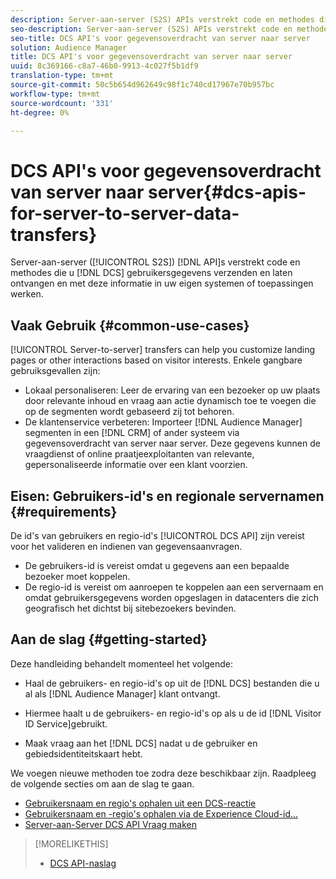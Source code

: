 ```yaml
---
description: Server-aan-server (S2S) APIs verstrekt code en methodes die u DCS gebruikersgegevens verzenden en laten ontvangen en met deze informatie in uw eigen systemen of toepassingen werken.
seo-description: Server-aan-server (S2S) APIs verstrekt code en methodes die u DCS gebruikersgegevens verzenden en laten ontvangen en met deze informatie in uw eigen systemen of toepassingen werken.
seo-title: DCS API's voor gegevensoverdracht van server naar server
solution: Audience Manager
title: DCS API's voor gegevensoverdracht van server naar server
uuid: 8c369166-c8a7-46b0-9913-4c027f5b1df9
translation-type: tm+mt
source-git-commit: 50c5b654d962649c98f1c740cd17967e70b957bc
workflow-type: tm+mt
source-wordcount: '331'
ht-degree: 0%

---
```



# DCS API&#39;s voor gegevensoverdracht van server naar server{#dcs-apis-for-server-to-server-data-transfers}

Server-aan-server ([!UICONTROL S2S]) [!DNL API]s verstrekt code en methodes die u [!DNL DCS] gebruikersgegevens verzenden en laten ontvangen en met deze informatie in uw eigen systemen of toepassingen werken.

## Vaak Gebruik {#common-use-cases}

[!UICONTROL Server-to-server] transfers can help you customize landing pages or other interactions based on visitor interests. Enkele gangbare gebruiksgevallen zijn:

* Lokaal personaliseren: Leer de ervaring van een bezoeker op uw plaats door relevante inhoud en vraag aan actie dynamisch toe te voegen die op de segmenten wordt gebaseerd zij tot behoren.
* De klantenservice verbeteren: Importeer [!DNL Audience Manager] segmenten in een [!DNL CRM] of ander systeem via gegevensoverdracht van server naar server. Deze gegevens kunnen de vraagdienst of online praatjeexploitanten van relevante, gepersonaliseerde informatie over een klant voorzien.

## Eisen: Gebruikers-id&#39;s en regionale servernamen {#requirements}

De id&#39;s van gebruikers en regio-id&#39;s [!UICONTROL DCS API] zijn vereist voor het valideren en indienen van gegevensaanvragen.

* De gebruikers-id is vereist omdat u gegevens aan een bepaalde bezoeker moet koppelen.
* De regio-id is vereist om aanroepen te koppelen aan een servernaam en omdat gebruikersgegevens worden opgeslagen in datacenters die zich geografisch het dichtst bij sitebezoekers bevinden.

## Aan de slag {#getting-started}

Deze handleiding behandelt momenteel het volgende:

* Haal de gebruikers- en regio-id&#39;s op uit de [!DNL DCS] bestanden die u al als [!DNL Audience Manager] klant ontvangt.

* Hiermee haalt u de gebruikers- en regio-id&#39;s op als u de id [!DNL Visitor ID Service]gebruikt.
* Maak vraag aan het [!DNL DCS] nadat u de gebruiker en gebiedsidentiteitskaart hebt.

We voegen nieuwe methoden toe zodra deze beschikbaar zijn. Raadpleeg de volgende secties om aan de slag te gaan.

* [Gebruikersnaam en regio&#39;s ophalen uit een DCS-reactie](dcs-aam-ids.md)
* [Gebruikersnaam en -regio&#39;s ophalen via de Experience Cloud-id...](dcs-mcid-ids.md)
* [Server-aan-Server DCS API Vraag maken](dcs-s2s-calls.md)

>[!MORELIKETHIS]
>
>* [DCS API-naslag](../../../api/dcs-intro/dcs-api-reference/dcs-api-methods.md)

